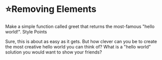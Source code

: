 # :star:Removing Elements

Make a simple function called greet that returns the most-famous "hello world!".
Style Points

Sure, this is about as easy as it gets. But how clever can you be to create the most creative hello world you can think of? What is a "hello world" solution you would want to show your friends?